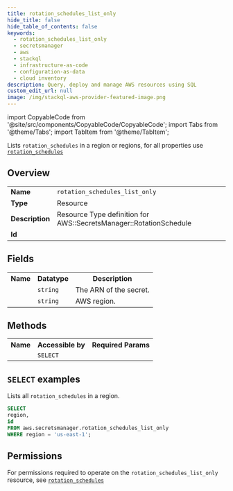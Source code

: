 ```yaml
---
title: rotation_schedules_list_only
hide_title: false
hide_table_of_contents: false
keywords:
  - rotation_schedules_list_only
  - secretsmanager
  - aws
  - stackql
  - infrastructure-as-code
  - configuration-as-data
  - cloud inventory
description: Query, deploy and manage AWS resources using SQL
custom_edit_url: null
image: /img/stackql-aws-provider-featured-image.png
---
```


import CopyableCode from '@site/src/components/CopyableCode/CopyableCode';
import Tabs from '@theme/Tabs';
import TabItem from '@theme/TabItem';

Lists <code>rotation_schedules</code> in a region or regions, for all properties use <a href="/services/serviceName/rotation_schedules/"><code>rotation_schedules</code></a>

## Overview
<table>
<tbody>
<tr><td><b>Name</b></td><td><code>rotation_schedules_list_only</code></td></tr>
<tr><td><b>Type</b></td><td>Resource</td></tr>
<tr><td><b>Description</b></td><td>Resource Type definition for AWS::SecretsManager::RotationSchedule</td></tr>
<tr><td><b>Id</b></td><td><CopyableCode code="aws.secretsmanager.rotation_schedules_list_only" /></td></tr>
</tbody>
</table>

## Fields
<table>
<tbody>
<tr><th>Name</th><th>Datatype</th><th>Description</th></tr><tr><td><CopyableCode code="id" /></td><td><code>string</code></td><td>The ARN of the secret.</td></tr>
<tr><td><CopyableCode code="region" /></td><td><code>string</code></td><td>AWS region.</td></tr>
</tbody>
</table>

## Methods

<table>
<tbody>
  <tr>
    <th>Name</th>
    <th>Accessible by</th>
    <th>Required Params</th>
  </tr>
  <tr>
    <td><CopyableCode code="list_resources" /></td>
    <td><code>SELECT</code></td>
    <td><CopyableCode code="region" /></td>
  </tr>
</tbody>
</table>

## `SELECT` examples
Lists all <code>rotation_schedules</code> in a region.
```sql
SELECT
region,
id
FROM aws.secretsmanager.rotation_schedules_list_only
WHERE region = 'us-east-1';
```


## Permissions

For permissions required to operate on the <code>rotation_schedules_list_only</code> resource, see <a href="/services/secretsmanager/rotation_schedules/#permissions"><code>rotation_schedules</code></a>

